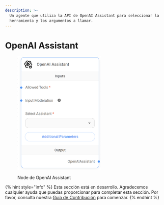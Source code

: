 ```yaml
---
description: >-
  Un agente que utiliza la API de OpenAI Assistant para seleccionar la
  herramienta y los argumentos a llamar.
---
```


# OpenAI Assistant

<figure><img src="../../../../../.gitbook/assets/image (1) (1) (1) (1) (1) (1) (1) (1) (1) (1) (1) (1) (1) (1) (1) (1) (1).png" alt="" width="272"><figcaption><p>Node de OpenAI Assistant</p></figcaption></figure>

{% hint style="info" %}
Esta sección está en desarrollo. Agradecemos cualquier ayuda que puedas proporcionar para completar esta sección. Por favor, consulta nuestra [Guía de Contribución](../../../../../contributing/) para comenzar.
{% endhint %}
